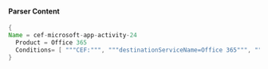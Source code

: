 #### Parser Content
```Java
{
Name = cef-microsoft-app-activity-24
  Product = Office 365
  Conditions= [ """CEF:""", """destinationServiceName=Office 365""", """"ChannelDeleted""" ]
}
```